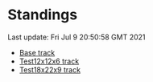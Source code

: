 # Standings

Last update: Fri Jul  9 20:50:58 GMT 2021

* [Base track](comps/Base/2021-07-09/standings.md)
* [Test12x12x6 track](comps/Test12x12x6/2021-07-09/standings.md)
* [Test18x22x9 track](comps/Test18x22x9/2021-07-09/standings.md)

